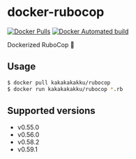 # docker-rubocop

[![Docker Pulls](https://img.shields.io/docker/pulls/kakakakakku/rubocop.svg?style=for-the-badge)](https://hub.docker.com/r/kakakakakku/rubocop/)
[![Docker Automated build](https://img.shields.io/docker/automated/kakakakakku/rubocop.svg?style=for-the-badge)](https://hub.docker.com/r/kakakakakku/rubocop/)

Dockerized RuboCop 👮

## Usage

```sh
$ docker pull kakakakakku/rubocop
$ docker run kakakakakku/rubocop *.rb
```

## Supported versions

- v0.55.0
- v0.56.0
- v0.58.2
- v0.59.1
